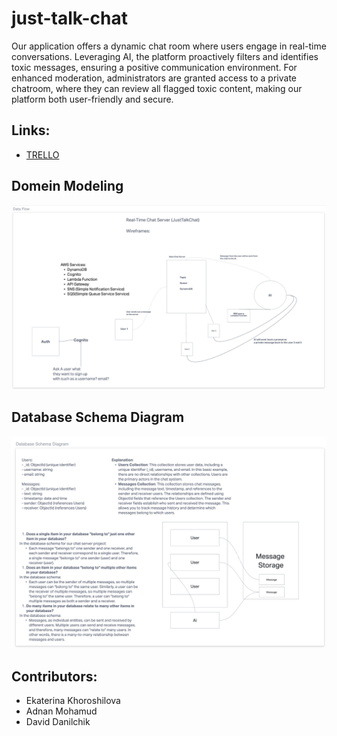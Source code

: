 # just-talk-chat

Our application offers a dynamic chat room where users engage in real-time conversations. Leveraging AI, the platform proactively filters and identifies toxic messages, ensuring a positive communication environment. For enhanced moderation, administrators are granted access to a private chatroom, where they can review all flagged toxic content, making our platform both user-friendly and secure.

## Links:
- [TRELLO](https://trello.com/invite/b/uxaSmWNf/ATTIbc7032965c8252ccaf74a03c4c7b28fb7EEEA6C2/just-talk-chat)

## Domein Modeling
![UML](./assets/UML.png)

## Database Schema Diagram
![DB Modeling](./assets/Database.png)

## Contributors:
- Ekaterina Khoroshilova
- Adnan Mohamud
- David Danilchik
